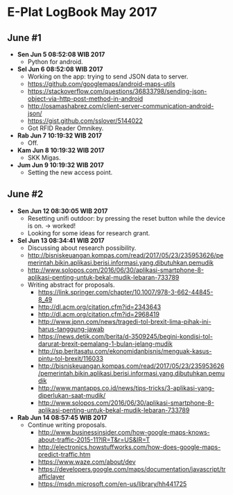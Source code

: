 E-Plat LogBook May 2017
=======================

June #1
-------
- **Sen Jun  5 08:52:08 WIB 2017**
  - Python for android.
- **Sel Jun  6 08:52:08 WIB 2017**
  - Working on the app: trying to send JSON data to server.
  - https://github.com/googlemaps/android-maps-utils
  - https://stackoverflow.com/questions/36833798/sending-json-object-via-http-post-method-in-android
  - http://osamashabrez.com/client-server-communication-android-json/
  - https://gist.github.com/sslover/5144022
  - Got RFID Reader Omnikey.
- **Rab Jun  7 10:19:32 WIB 2017**
  - Off.
- **Kam Jun  8 10:19:32 WIB 2017**
  - SKK Migas.
- **Jum Jun  9 10:19:32 WIB 2017**
  - Setting the new access point.

June #2
-------
- **Sen Jun 12 08:30:05 WIB 2017**
  - Resetting unifi outdoor: by pressing the reset button while the device is on. -> worked!
  - Looking for some ideas for research grant.
- **Sel Jun 13 08:34:41 WIB 2017**
  - Discussing about research possibility.
  - http://bisniskeuangan.kompas.com/read/2017/05/23/235953626/pemerintah.bikin.aplikasi.berisi.informasi.yang.dibutuhkan.pemudik
  - http://www.solopos.com/2016/06/30/aplikasi-smartphone-8-aplikasi-penting-untuk-bekal-mudik-lebaran-733789
  - Writing abstract for proposals.
    - https://link.springer.com/chapter/10.1007/978-3-662-44845-8_49
    - http://dl.acm.org/citation.cfm?id=2343643
    - http://dl.acm.org/citation.cfm?id=2968419
    - http://www.jpnn.com/news/tragedi-tol-brexit-lima-pihak-ini-harus-tanggung-jawab
    - https://news.detik.com/berita/d-3509245/begini-kondisi-tol-darurat-brexit-pemalang-1-bulan-jelang-mudik
    - http://sp.beritasatu.com/ekonomidanbisnis/menguak-kasus-pintu-tol-brexit/116033
    - http://bisniskeuangan.kompas.com/read/2017/05/23/235953626/pemerintah.bikin.aplikasi.berisi.informasi.yang.dibutuhkan.pemudik
    - http://www.mantapps.co.id/news/tips-tricks/3-aplikasi-yang-diperlukan-saat-mudik/
    - http://www.solopos.com/2016/06/30/aplikasi-smartphone-8-aplikasi-penting-untuk-bekal-mudik-lebaran-733789
- **Rab Jun 14 08:57:45 WIB 2017**
  - Continue writing proposals.
    - http://www.businessinsider.com/how-google-maps-knows-about-traffic-2015-11?IR=T&r=US&IR=T
    - http://electronics.howstuffworks.com/how-does-google-maps-predict-traffic.htm
    - https://www.waze.com/about/dev
    - https://developers.google.com/maps/documentation/javascript/trafficlayer
    - https://msdn.microsoft.com/en-us/library/hh441725
